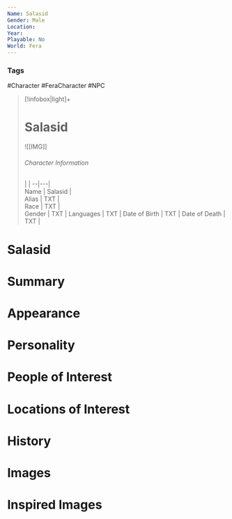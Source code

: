 ```yaml
---
Name: Salasid
Gender: Male
Location: 
Year: 
Playable: No
World: Fera
---
```


### Tags
#Character #FeraCharacter #NPC

> [!infobox|light]+  
> # Salasid  
> ![[IMG]]  
> ###### Character Information
>  |   |
> --|---|  
> Name | Salasid |  
> Alias | TXT |  
> Race | TXT |  
> Gender | TXT |
> Languages | TXT |
> Date of Birth | TXT |
> Date of Death | TXT |

# Salasid

# Summary

# Appearance

# Personality

# People of Interest

# Locations of Interest

# History

# Images

# Inspired Images
